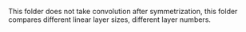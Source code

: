 This folder does not take convolution after symmetrization, 
this folder compares different linear layer sizes, different layer numbers.
